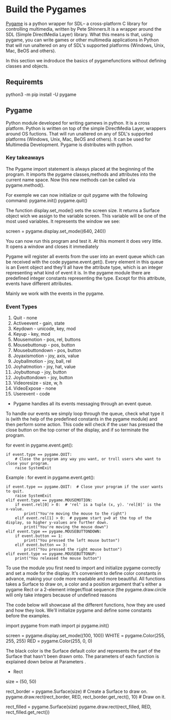 # Build the Pygames

[Pygame](https://www.pygame.org/news) is a python wrapper for SDL– a cross-platform C library for controlling multimedia, written by Pete Shinners.It is a wrapper around the SDL (Simple DirectMedia Layer) library. What this means is that, using pygame, you can write games or other multimedia applications in Python that will run unaltered on any of SDL's supported platforms (Windows, Unix, Mac, BeOS and others).

In this section we indroduce the basics of pygamefunctions without defining classes and objects.

## Requiremts

python3 -m pip install -U pygame

## Pygame

Python module developed for writing gamews in python. It is a cross platform. Python is written on top of the simple DirectMedia Layer, wrappers around OS fuctions.
That will run unaltered on any of SDL's supported platforms (Windows, Unix, Mac, BeOS and others). It can be used for Multimedia Development. Pygame is distributes with python.

### Key takeaways 

The Pygame import statement is always placed at the beginning of the program. It imports the pygame classes,methods and attributes into the current name space. 
Now this new methods can be called via pygame.method().

For exemple we can now initialize or quit pygame with the following command:
pygame.init()
pygame.quit()

The function display.set_mode() sets the screen size. It returns a Surface object wich we assign to the variable screen. This variable will be one of the most used variables. It represents the window we see:

screen = pygame.display.set_mode((640, 240))

You can now run this program and test it. At this moment it does very little. It opens a window and closes it immediately

Pygame will register all events from the user into an event queue which can be received with the code pygame.event.get(). Every element in this queue is an Event object and they'll all have the attribute type, which is an integer representing what kind of event it is. In the pygame module there are predefined integer constants representing the type. Except for this attribute, events have different attributes.

Mainly we work with the events in the pygame.

### Event Types

1. Quit - none
2. Activeevent - gain, state
3. Keydown - unicode, key, mod
4. Keyup - key, mod
5. Mousemotion - pos, rel, buttons
6. Mousebuttonup - pos, button
7. Mousebuttondown - pos, button
8. Joyaxismotion - joy, axis, value
9. Joyballmotion - joy, ball, rel
10. Joyhatmotion - joy, hat, value
11. Joybuttonup - joy, button
12. Joybuttondown - joy, button
13. Videoresize - size, w, h
14. VideoExpose - none
15. Userevent - code

* Pygame handles all its events messaging through an event queue.

To handle our events we simply loop through the queue, check what type it is (with the help of the predefined constants in the pygame module) and then perform some action. This code will check if the user has pressed the close button on the top corner of the display, and if so terminate the program.

for event in pygame.event.get():

    if event.type == pygame.QUIT:
        # Close the program any way you want, or troll users who want to close your program.
        raise SystemExit

Example : 
for event in pygame.event.get():

    if event.type == pygame.QUIT:  # Close your program if the user wants to quit.
        raise SystemExit
    elif event.type == pygame.MOUSEMOTION:
        if event.rel[0] > 0:  # 'rel' is a tuple (x, y). 'rel[0]' is the x-value.
            print("You're moving the mouse to the right")
        elif event.rel[1] > 0:  # pygame start y=0 at the top of the display, so higher y-values are further down.
            print("You're moving the mouse down")
    elif event.type == pygame.MOUSEBUTTONDOWN:
        if event.button == 1:
            print("You pressed the left mouse button")
        elif event.button == 3:
            print("You pressed the right mouse button")
    elif event.type == pygame.MOUSEBUTTONUP:
        print("You released the mouse button")

To use the module you first need to import and initialize pygame correctly and set a mode for the display. It's convenient to define color constants in advance, making your code more readable and more beautiful. All functions takes a Surface to draw on, a color and a position argument that's either a pygame Rect or a 2-element integer/float sequence (the pygame.draw.circle will only take integers because of undefined reasons

The code below will showcase all the different functions, how they are used and how they look. We'll initialize pygame and define some constants before the examples.

import pygame
from math import pi
pygame.init()

screen = pygame.display.set_mode((100, 100))
WHITE = pygame.Color(255, 255, 255)
RED = pygame.Color(255, 0, 0) 

The black color is the Surface default color and represents the part of the Surface that hasn't been drawn onto. The parameters of each function is explained down below at Parameters .

* Rect

size = (50, 50)

rect_border = pygame.Surface(size)  # Create a Surface to draw on.
pygame.draw.rect(rect_border, RED, rect_border.get_rect(), 10)  # Draw on it.

rect_filled = pygame.Surface(size)
pygame.draw.rect(rect_filled, RED, rect_filled.get_rect()) 




